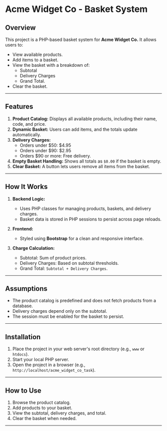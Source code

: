 
# Acme Widget Co - Basket System

## Overview

This project is a PHP-based basket system for **Acme Widget Co.** It allows users to:
- View available products.
- Add items to a basket.
- View the basket with a breakdown of:
  - Subtotal
  - Delivery Charges
  - Grand Total.
- Clear the basket.

---

## Features

1. **Product Catalog:** Displays all available products, including their name, code, and price.
2. **Dynamic Basket:** Users can add items, and the totals update automatically.
3. **Delivery Charges:**
   - Orders under $50: $4.95
   - Orders under $90: $2.95
   - Orders $90 or more: Free delivery.
4. **Empty Basket Handling:** Shows all totals as `$0.00` if the basket is empty.
5. **Clear Basket:** A button lets users remove all items from the basket.

---

## How It Works

1. **Backend Logic:**
   - Uses PHP classes for managing products, baskets, and delivery charges.
   - Basket data is stored in PHP sessions to persist across page reloads.

2. **Frontend:**
   - Styled using **Bootstrap** for a clean and responsive interface.

3. **Charge Calculation:**
   - Subtotal: Sum of product prices.
   - Delivery Charges: Based on subtotal thresholds.
   - Grand Total: `Subtotal + Delivery Charges`.

---

## Assumptions

- The product catalog is predefined and does not fetch products from a database.
- Delivery charges depend only on the subtotal.
- The session must be enabled for the basket to persist.

---

## Installation

1. Place the project in your web server's root directory (e.g., `www` or `htdocs`).
2. Start your local PHP server.
3. Open the project in a browser (e.g., `http://localhost/acme_widget_co_task`).

---

## How to Use

1. Browse the product catalog.
2. Add products to your basket.
3. View the subtotal, delivery charges, and total.
4. Clear the basket when needed.

---
